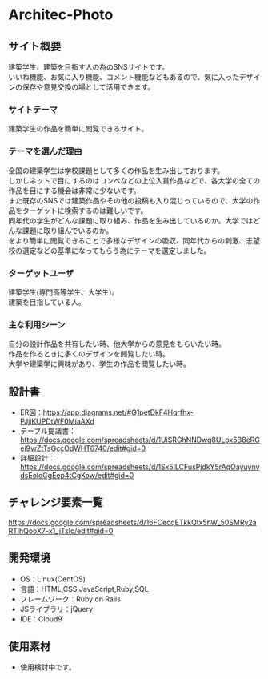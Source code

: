 # Architec-Photo

## サイト概要
建築学生、建築を目指す人の為のSNSサイトです。<br>
いいね機能、お気に入り機能、コメント機能などもあるので、気に入ったデザインの保存や意見交換の場として活用できます。

### サイトテーマ
建築学生の作品を簡単に閲覧できるサイト。

### テーマを選んだ理由
全国の建築学生は学校課題として多くの作品を生み出しております。<br>
しかしネットで目にするのはコンペなどの上位入賞作品などで、各大学の全ての作品を目にする機会は非常に少ないです。<br>
また既存のSNSでは建築作品やその他の投稿も入り混じっているので、大学の作品をターゲットに検索するのは難しいです。<br>
同年代の学生がどんな課題に取り組み、作品を生み出しているのか。大学ではどんな課題に取り組んでいるのか。<br>
をより簡単に閲覧できることで多様なデザインの吸収、同年代からの刺激、志望校の選定などの基準になってもらう為にテーマを選定しました。

### ターゲットユーザ
建築学生(専門高等学生、大学生)。<br>
建築を目指している人。

### 主な利用シーン
自分の設計作品を共有したい時、他大学からの意見をもらいたい時。<br>
作品を作るときに多くのデザインを閲覧したい時。<br>
大学や建築学に興味があり、学生の作品を閲覧したい時。<br>

## 設計書
- ER図：https://app.diagrams.net/#G1petDkF4Hqrfhx-PJjjKUPDtWF0MiaAXd
- テーブル提議書：https://docs.google.com/spreadsheets/d/1UiSRGhNNDwq8ULpx5B8eRGei9vrZtTsGccOdWHT6740/edit#gid=0
- 詳細設計：https://docs.google.com/spreadsheets/d/1Sx5ILCFusPjdkY5rAqOayuynvdsEoloGgEep4tCgKow/edit#gid=0

## チャレンジ要素一覧
<https://docs.google.com/spreadsheets/d/16FCecqETkkQtx5hW_50SMRy2aRTlhQooX7-x1_jTsIc/edit#gid=0>

## 開発環境
- OS：Linux(CentOS)
- 言語：HTML,CSS,JavaScript,Ruby,SQL
- フレームワーク：Ruby on Rails
- JSライブラリ：jQuery
- IDE：Cloud9

## 使用素材
- 使用検討中です。
